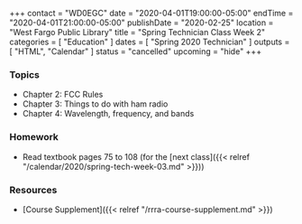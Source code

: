 +++
contact = "WD0EGC"
date = "2020-04-01T19:00:00-05:00"
endTime = "2020-04-01T21:00:00-05:00"
publishDate = "2020-02-25"
location = "West Fargo Public Library"
title = "Spring Technician Class Week 2"
categories = [ "Education" ]
dates = [ "Spring 2020 Technician" ]
outputs = [ "HTML", "Calendar" ]
status = "cancelled"
upcoming = "hide"
+++
### Topics

* Chapter 2: FCC Rules
* Chapter 3: Things to do with ham radio
* Chapter 4: Wavelength, frequency, and bands

### Homework

* Read textbook pages 75 to 108 (for the [next class]({{< relref "/calendar/2020/spring-tech-week-03.md" >}}))

### Resources

* [Course Supplement]({{< relref "/rrra-course-supplement.md" >}})
<!--* [Syllabus](/s/2xabO1oD5mbpVRh)-->
